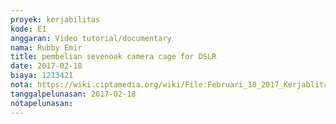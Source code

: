 ```yaml
---
proyek: kerjabilitas
kode: E1
anggaran: Video tutorial/documentary
nama: Rubby Emir
title: pembelian sevenoak camera cage for DSLR
date: 2017-02-18
biaya: 1213421
nota: https://wiki.ciptamedia.org/wiki/File:Februari_18_2017_Kerjablitas_E1_sevenoak_camera_cage_for_dslr_Rubby.png
tanggalpelunasan: 2017-02-18
notapelunasan:
---
```

